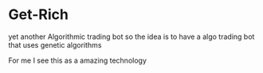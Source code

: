 # Get-Rich
yet another Algorithmic trading bot
so the idea is to have a algo trading bot that uses genetic algorithms

For me I see this as a amazing technology 

